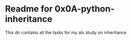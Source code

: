 # Readme for 0x0A-python-inheritance
This dir contains all the tasks for my alx study on inheritance
